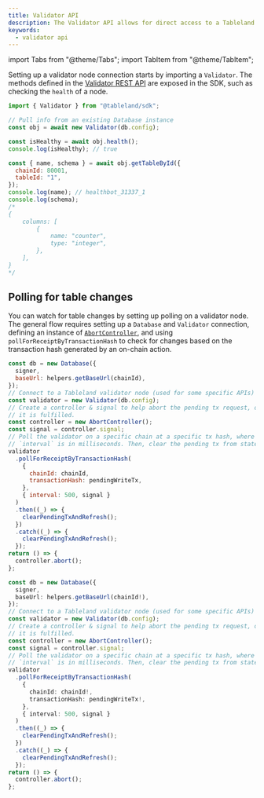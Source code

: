 ```yaml
---
title: Validator API
description: The Validator API allows for direct access to a Tableland Validator node. This does not involve any on-chain actions and directly connects to a validator node.
keywords:
  - validator api
---
```


import Tabs from "@theme/Tabs";
import TabItem from "@theme/TabItem";

Setting up a validator node connection starts by importing a `Validator`. The methods defined in the [Validator REST API](/validator-api/endpoints) are exposed in the SDK, such as checking the `health` of a node.

```js
import { Validator } from "@tableland/sdk";

// Pull info from an existing Database instance
const obj = await new Validator(db.config);

const isHealthy = await obj.health();
console.log(isHealthy); // true

const { name, schema } = await obj.getTableById({
  chainId: 80001,
  tableId: "1",
});
console.log(name); // healthbot_31337_1
console.log(schema);
/*
{
	columns: [
		{
			name: "counter",
			type: "integer",
		},
	],
}
*/
```

## Polling for table changes

You can watch for table changes by setting up polling on a validator node. The general flow requires setting up a `Database` and `Validator` connection, defining an instance of [`AbortController`](https://developer.mozilla.org/en-US/docs/Web/API/AbortController), and using `pollForReceiptByTransactionHash` to check for changes based on the transaction hash generated by an on-chain action.

<Tabs groupId="sdk">
<TabItem value="js" label="JavaScript" default>

```js
const db = new Database({
  signer,
  baseUrl: helpers.getBaseUrl(chainId),
});
// Connect to a Tableland validator node (used for some specific APIs)
const validator = new Validator(db.config);
// Create a controller & signal to help abort the pending tx request, once
// it is fulfilled.
const controller = new AbortController();
const signal = controller.signal;
// Poll the validator on a specific chain at a specific tx hash, where the
// `interval` is in milliseconds. Then, clear the pending tx from state.
validator
  .pollForReceiptByTransactionHash(
    {
      chainId: chainId,
      transactionHash: pendingWriteTx,
    },
    { interval: 500, signal }
  )
  .then((_) => {
    clearPendingTxAndRefresh();
  })
  .catch((_) => {
    clearPendingTxAndRefresh();
  });
return () => {
  controller.abort();
};
```

</TabItem>
<TabItem value="ts" label="TypeScript" default>

```ts
const db = new Database({
  signer,
  baseUrl: helpers.getBaseUrl(chainId!),
});
// Connect to a Tableland validator node (used for some specific APIs)
const validator = new Validator(db.config);
// Create a controller & signal to help abort the pending tx request, once
// it is fulfilled.
const controller = new AbortController();
const signal = controller.signal;
// Poll the validator on a specific chain at a specific tx hash, where the
// `interval` is in milliseconds. Then, clear the pending tx from state.
validator
  .pollForReceiptByTransactionHash(
    {
      chainId: chainId!,
      transactionHash: pendingWriteTx!,
    },
    { interval: 500, signal }
  )
  .then((_) => {
    clearPendingTxAndRefresh();
  })
  .catch((_) => {
    clearPendingTxAndRefresh();
  });
return () => {
  controller.abort();
};
```

</TabItem>
</Tabs>
